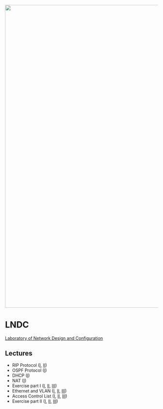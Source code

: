 <a href="https://www.dis.uniroma1.it/"><img src="http://www.dis.uniroma1.it/sites/default/files/marchio%20logo%20eng%20jpg.jpg" width="1000"></a>

# LNDC
[Laboratory of Network Design and Configuration](https://web.uniroma1.it/netlab/laboratory-network-design-and-configuration-ex-laboratorio-applicazioni-telematiche)


## Lectures
- RIP Protocol ([I](https://drive.google.com/open?id=1Wqmqazttf1W7g2hdX4pRmMDi_Tog9ypO&authuser=0), [II](https://drive.google.com/open?id=1DfxHZiXbCJaNU6URO3nVA-g4ol-Bm-B8&authuser=0))
- OSPF Protocol ([I](https://drive.google.com/open?id=1Ka47r9rxQiiR1IRULonhT3wVYlNlOaMa&authuser=0))
- DHCP ([I](https://drive.google.com/open?id=18YfhKxWRAR4vIkktJkgUCLr9-PvfvJhp&authuser=0))
- NAT ([I](https://drive.google.com/open?id=1N0IFNjPBW0RaxGqaiR0Zk1JJHnUHogiS&authuser=0))
- Exercise part I ([I](https://drive.google.com/open?id=1Z2lkByUrnAZiN_HmymbaoQaB03CuIdGD&authuser=0), [II](https://drive.google.com/open?id=1fshRlgqZMDmGelw7ynmH_T4Hi7Hy-ANy&authuser=0), [III](https://drive.google.com/open?id=1P2cYHhWDp1oRP-Fr7heTG-fiZ-9lP3v0&authuser=0))
- Ethernet and VLAN ([I](https://drive.google.com/open?id=1WWK6h0pnd42B3na4vTvzb8QzBt2A69ST&authuser=0), [II](https://drive.google.com/open?id=1fNnZab3QmVOmkUv-wOezbUb6Fo7YqqL_&authuser=0), [III](https://drive.google.com/open?id=1_TqFZd2qApI_aRj3uFEQcHniXz_Efj6m&authuser=0))
- Access Control List ([I](https://drive.google.com/open?id=1zJ_Vd0e4NORDbKsLm-z8MQXvPbg_Iwvh&authuser=0), [II](https://drive.google.com/open?id=1jCkOVPLAfwp3SmQxuiiWO4ewYXp6rJZk&authuser=0), [III](https://drive.google.com/open?id=1u9g4M-UV4QhHXcZRLDsmVnvaeGgb472z&authuser=0))
- Exercise part II ([I](https://drive.google.com/open?id=1uwIr70jSqppfsQJfXkM8RSdV4UezamIY&authuser=0), [II](https://drive.google.com/open?id=1aIQ26zen4dxWWJl2iq9BIczdPZq77c7r&authuser=0), [III](https://drive.google.com/open?id=1sL8_iIeorS71Zq94yT1vZiFv6ULe-fYB&authuser=0))
